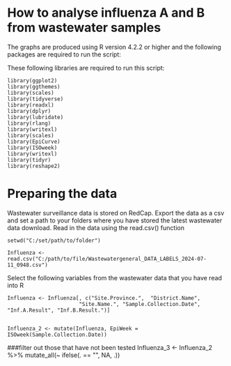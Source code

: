 # How to analyse influenza A and B from wastewater samples 

The graphs are produced using R version 4.2.2 or higher and the following packages are required to run the script:

These following libraries are required to run this script: 

    library(ggplot2)
    library(ggthemes)
    library(scales)
    library(tidyverse)
    library(readxl)
    library(dplyr)
    library(lubridate)
    library(rlang)
    library(writexl)
    library(scales)
    library(EpiCurve)
    library(ISOweek)
    library(writexl)
    library(tidyr)
    library(reshape2)

# Preparing the data 

Wastewater surveillance data is stored on RedCap. Export the data as a csv and set a path to your folders where you have stored the latest wastewater data download. Read in the data using the read.csv() function

    setwd("C:/set/path/to/folder")

    Influenza <- read.csv("C:/path/to/file/Wastewatergeneral_DATA_LABELS_2024-07-11_0948.csv")

Select the following variables from the wastewater data that you have read into R

    Influenza <- Influenza[, c("Site.Province.",  "District.Name",
                           "Site.Name.", "Sample.Collection.Date", "Inf.A.Result", "Inf.B.Result.")]


    Influenza_2 <- mutate(Influenza, EpiWeek = ISOweek(Sample.Collection.Date))

###filter out those that have not been tested
    Influenza_3 <- Influenza_2 %>%
      mutate_all(~ ifelse(. == "", NA, .))

    



